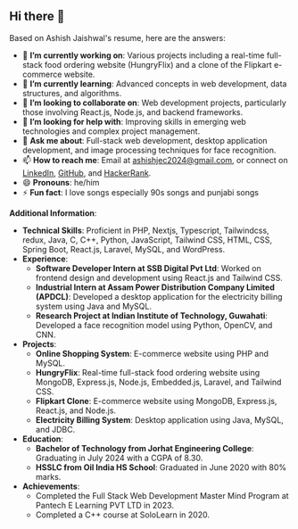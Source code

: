 ## Hi there 👋

Based on Ashish Jaishwal's resume, here are the answers:

- 🔭 **I’m currently working on**: Various projects including a real-time full-stack food ordering website (HungryFlix) and a clone of the Flipkart e-commerce website.
- 🌱 **I’m currently learning**: Advanced concepts in web development, data structures, and algorithms.
- 👯 **I’m looking to collaborate on**: Web development projects, particularly those involving React.js, Node.js, and backend frameworks.
- 🤔 **I’m looking for help with**: Improving skills in emerging web technologies and complex project management.
- 💬 **Ask me about**: Full-stack web development, desktop application development, and image processing techniques for face recognition.
- 📫 **How to reach me**: Email at ashishjec2024@gmail.com, or connect on [LinkedIn](https://www.linkedin.com/in/ashish-jaishwal-62b1621b2/), [GitHub](https://github.com/ashishjec), and [HackerRank](https://www.hackerrank.com/profile/ashishjec2024).
- 😄 **Pronouns**: he/him
- ⚡ **Fun fact**: I love songs especially 90s songs and punjabi songs

**Additional Information**:
- **Technical Skills**: Proficient in PHP, Nextjs, Typescript, Tailwindcss, redux,  Java, C, C++, Python, JavaScript, Tailwind CSS, HTML, CSS, Spring Boot, React.js, Laravel, MySQL, and WordPress.
- **Experience**:
  - **Software Developer Intern at SSB Digital Pvt Ltd**: Worked on frontend design and development using React.js and Tailwind CSS.
  - **Industrial Intern at Assam Power Distribution Company Limited (APDCL)**: Developed a desktop application for the electricity billing system using Java and MySQL.
  - **Research Project at Indian Institute of Technology, Guwahati**: Developed a face recognition model using Python, OpenCV, and CNN.
- **Projects**:
  - **Online Shopping System**: E-commerce website using PHP and MySQL.
  - **HungryFlix**: Real-time full-stack food ordering website using MongoDB, Express.js, Node.js, Embedded.js, Laravel, and Tailwind CSS.
  - **Flipkart Clone**: E-commerce website using MongoDB, Express.js, React.js, and Node.js.
  - **Electricity Billing System**: Desktop application using Java, MySQL, and JDBC.
- **Education**:
  - **Bachelor of Technology from Jorhat Engineering College**: Graduating in July 2024 with a CGPA of 8.30.
  - **HSSLC from Oil India HS School**: Graduated in June 2020 with 80% marks.
- **Achievements**:
  - Completed the Full Stack Web Development Master Mind Program at Pantech E Learning PVT LTD in 2023.
  - Completed a C++ course at SoloLearn in 2020.
 
